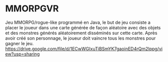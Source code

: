 # MMORPGVR
Jeu MMORPG/rogue-like programmé en Java, le but de jeu consiste a placer le joueur dans une carte générée de façon aléatoire avec des objets et des monstres générés aléatoirement disséminés sur cette carte. Après avoir créé son personnage, le joueur doit vaincre tous les monstres pour gagner le jeu.
https://drive.google.com/file/d/1ECwWGIxuTiBSmYK7gaoinED4rQm2lppg/view?usp=sharing

